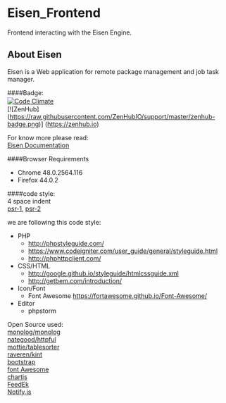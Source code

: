 # Eisen_Frontend  
Frontend interacting with the Eisen Engine.  
  
## About Eisen  
Eisen is a Web application for remote package management and job task manager.  
  
####Badge:  
[![Code Climate](https://codeclimate.com/github/eisen-dev/eisen_front/badges/gpa.svg)](https://codeclimate.com/github/eisen-dev/eisen_front)　　  
[![ZenHub] (https://raw.githubusercontent.com/ZenHubIO/support/master/zenhub-badge.png)] (https://zenhub.io)   
  
For know more please read:  
[Eisen Documentation](https://github.com/eisen-dev/eisen_docs)  
  
####Browser Requirements
- Chrome 48.0.2564.116  
- Firefox 44.0.2   

####code style:  
4 space indent  
[psr-1](http://www.php-fig.org/psr/psr-1/), [psr-2](http://www.php-fig.org/psr/psr-1/)  
  
we are following this code style:   
- PHP   
  - http://phpstyleguide.com/  
  - https://www.codeigniter.com/user_guide/general/styleguide.html  
  - http://phphttpclient.com/   
- CSS/HTML  
  - http://google.github.io/styleguide/htmlcssguide.xml  
  - http://getbem.com/introduction/  
- Icon/Font  
  - Font Awesome https://fortawesome.github.io/Font-Awesome/  
- Editor  
  - phpstorm  
  
Open Source used:  
[monolog/monolog](https://github.com/Seldaek/monolog)  
[nategood/httpful](https://github.com/nategood/httpful)  
[mottie/tablesorter](https://github.com/Mottie/tablesorter)  
[raveren/kint](https://github.com/raveren/kint)  
[bootstrap](getbootstrap.com/)  
[font Awesome](https://fortawesome.github.io/Font-Awesome/)  
[chartjs](http://chartjs.org/)  
[FeedEk](https://github.com/enginkizil/FeedEk)  
[Notify.js](https://notifyjs.com/)  
